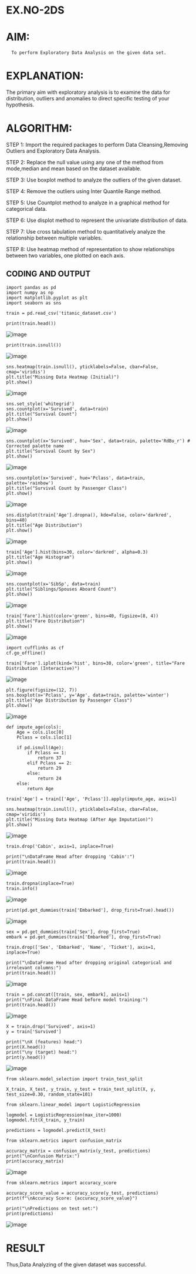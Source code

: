 # EX.NO-2DS
# AIM:
      To perform Exploratory Data Analysis on the given data set.
      
# EXPLANATION:
  The primary aim with exploratory analysis is to examine the data for distribution, outliers and anomalies to direct specific testing of your hypothesis.
  
# ALGORITHM:
STEP 1: Import the required packages to perform Data Cleansing,Removing Outliers and Exploratory Data Analysis.

STEP 2: Replace the null value using any one of the method from mode,median and mean based on the dataset available.

STEP 3: Use boxplot method to analyze the outliers of the given dataset.

STEP 4: Remove the outliers using Inter Quantile Range method.

STEP 5: Use Countplot method to analyze in a graphical method for categorical data.

STEP 6: Use displot method to represent the univariate distribution of data.

STEP 7: Use cross tabulation method to quantitatively analyze the relationship between multiple variables.

STEP 8: Use heatmap method of representation to show relationships between two variables, one plotted on each axis.

## CODING AND OUTPUT
```
import pandas as pd
import numpy as np
import matplotlib.pyplot as plt
import seaborn as sns

train = pd.read_csv('titanic_dataset.csv')

print(train.head())
```
![image](https://github.com/user-attachments/assets/7924b50c-c4ad-490f-a54d-641b6a614411)

```
print(train.isnull())
```
![image](https://github.com/user-attachments/assets/f8ecfee4-f858-45bb-a875-a7c7dc2a0a00)

```
sns.heatmap(train.isnull(), yticklabels=False, cbar=False, cmap='viridis')
plt.title("Missing Data Heatmap (Initial)")
plt.show()
```
![image](https://github.com/user-attachments/assets/9768ed77-2ecb-4f56-a103-46bc2e4a1b8f)

```
sns.set_style('whitegrid')
sns.countplot(x='Survived', data=train)
plt.title("Survival Count")
plt.show()
```
![image](https://github.com/user-attachments/assets/54d447ed-0c72-464a-a1e2-4637d0c76282)

```
sns.countplot(x='Survived', hue='Sex', data=train, palette='RdBu_r') # Corrected palette name
plt.title("Survival Count by Sex")
plt.show()
```
![image](https://github.com/user-attachments/assets/670468b3-1b98-4541-8105-71b67bac7985)

```
sns.countplot(x='Survived', hue='Pclass', data=train, palette='rainbow')
plt.title("Survival Count by Passenger Class")
plt.show()
```
![image](https://github.com/user-attachments/assets/de632988-dbc9-4766-9d63-ce3c00c51531)

```
sns.distplot(train['Age'].dropna(), kde=False, color='darkred', bins=40)
plt.title("Age Distribution")
plt.show()
```
![image](https://github.com/user-attachments/assets/eb1f3370-74bc-49d4-9315-5b129e023a8a)

```
train['Age'].hist(bins=30, color='darkred', alpha=0.3)
plt.title("Age Histogram")
plt.show()
```
![image](https://github.com/user-attachments/assets/1e5cd68d-8adf-4939-8ae9-0a46c33d1dd3)

```
sns.countplot(x='SibSp', data=train)
plt.title("Siblings/Spouses Aboard Count")
plt.show()
```

![image](https://github.com/user-attachments/assets/ff2eeb55-d21c-4c12-ae67-0a2862f27129)

```
train['Fare'].hist(color='green', bins=40, figsize=(8, 4))
plt.title("Fare Distribution")
plt.show()
```
![image](https://github.com/user-attachments/assets/4f78b187-4375-48e3-afe9-d3df75535663)

```
import cufflinks as cf
cf.go_offline()

train['Fare'].iplot(kind='hist', bins=30, color='green', title="Fare Distribution (Interactive)")

```
![image](https://github.com/user-attachments/assets/2528b2f7-9c75-4a51-a8fc-cfdf817c1112)

```
plt.figure(figsize=(12, 7))
sns.boxplot(x='Pclass', y='Age', data=train, palette='winter')
plt.title("Age Distribution by Passenger Class")
plt.show()
```

![image](https://github.com/user-attachments/assets/778dc50f-98a2-4841-b855-bbc4327fbcd8)

```
def impute_age(cols):
    Age = cols.iloc[0]
    Pclass = cols.iloc[1]
    
    if pd.isnull(Age):
        if Pclass == 1:
            return 37
        elif Pclass == 2:
            return 29
        else:
            return 24
    else:
        return Age

train['Age'] = train[['Age', 'Pclass']].apply(impute_age, axis=1)

sns.heatmap(train.isnull(), yticklabels=False, cbar=False, cmap='viridis')
plt.title("Missing Data Heatmap (After Age Imputation)")
plt.show()

```
![image](https://github.com/user-attachments/assets/71a7eed0-c0a3-4eb8-8878-c824f2ac382d)

```
train.drop('Cabin', axis=1, inplace=True)

print("\nDataFrame Head after dropping 'Cabin':")
print(train.head())
```
![image](https://github.com/user-attachments/assets/c44f6eb5-89ee-47de-a410-aaea62d8b3e6)

```
train.dropna(inplace=True)
train.info()

```
![image](https://github.com/user-attachments/assets/715a3131-cdf1-4f53-a242-66213cd69c53)
```
print(pd.get_dummies(train['Embarked'], drop_first=True).head())
```
![image](https://github.com/user-attachments/assets/eed89f9f-e549-417d-83dd-182eb7b7ca4c)

```
sex = pd.get_dummies(train['Sex'], drop_first=True)
embark = pd.get_dummies(train['Embarked'], drop_first=True)

train.drop(['Sex', 'Embarked', 'Name', 'Ticket'], axis=1, inplace=True)

print("\nDataFrame Head after dropping original categorical and irrelevant columns:")
print(train.head())

```
![image](https://github.com/user-attachments/assets/38c5f25c-eea6-4f85-b74c-a48b908788c7)
```
train = pd.concat([train, sex, embark], axis=1)
print("\nFinal DataFrame Head before model training:")
print(train.head())

```
![image](https://github.com/user-attachments/assets/6be9da2a-668f-4e3e-aafe-ad32374e5f8d)

```
X = train.drop('Survived', axis=1)
y = train['Survived']

print("\nX (features) head:")
print(X.head())
print("\ny (target) head:")
print(y.head())
```
![image](https://github.com/user-attachments/assets/ea0fcdd1-1d6d-47e2-80a6-9b9d8477bfb4)

```
from sklearn.model_selection import train_test_split

X_train, X_test, y_train, y_test = train_test_split(X, y, test_size=0.30, random_state=101)

from sklearn.linear_model import LogisticRegression

logmodel = LogisticRegression(max_iter=1000)
logmodel.fit(X_train, y_train)

predictions = logmodel.predict(X_test)

from sklearn.metrics import confusion_matrix

accuracy_matrix = confusion_matrix(y_test, predictions)
print("\nConfusion Matrix:")
print(accuracy_matrix)

```
![image](https://github.com/user-attachments/assets/a6a61e6b-3506-4dc2-b255-270d5efab6f2)
```
from sklearn.metrics import accuracy_score

accuracy_score_value = accuracy_score(y_test, predictions)
print(f"\nAccuracy Score: {accuracy_score_value}")

print("\nPredictions on test set:")
print(predictions)
```

![image](https://github.com/user-attachments/assets/ab50ae8d-8064-47e5-ad6e-04b14c2b7c50)

# RESULT
Thus,Data Analyzing of the given dataset was successful.
